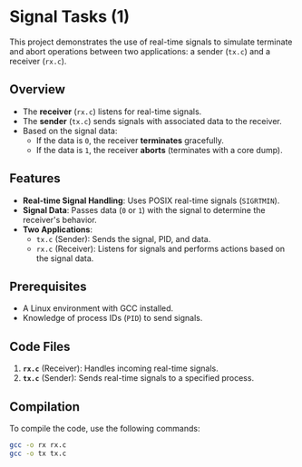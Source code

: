 # Signal Tasks (1)

This project demonstrates the use of real-time signals to simulate terminate and abort operations between two applications: a sender (`tx.c`) and a receiver (`rx.c`).

## Overview

- The **receiver** (`rx.c`) listens for real-time signals.
- The **sender** (`tx.c`) sends signals with associated data to the receiver.
- Based on the signal data:
  - If the data is `0`, the receiver **terminates** gracefully.
  - If the data is `1`, the receiver **aborts** (terminates with a core dump).

## Features

- **Real-time Signal Handling**: Uses POSIX real-time signals (`SIGRTMIN`).
- **Signal Data**: Passes data (`0` or `1`) with the signal to determine the receiver's behavior.
- **Two Applications**:
  - `tx.c` (Sender): Sends the signal, PID, and data.
  - `rx.c` (Receiver): Listens for signals and performs actions based on the signal data.

## Prerequisites

- A Linux environment with GCC installed.
- Knowledge of process IDs (`PID`) to send signals.

## Code Files

1. **`rx.c`** (Receiver): Handles incoming real-time signals.
2. **`tx.c`** (Sender): Sends real-time signals to a specified process.

## Compilation

To compile the code, use the following commands:

```bash
gcc -o rx rx.c
gcc -o tx tx.c

